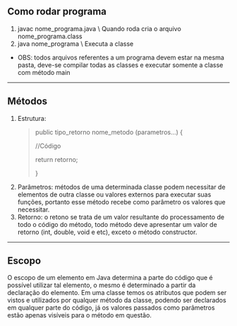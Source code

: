 ## Como rodar programa
1. javac nome_programa.java \\ Quando roda cria o arquivo nome_programa.class
2. java nome_programa \\ Executa a classe
* OBS: todos arquivos referentes a um programa devem estar na mesma pasta, deve-se compilar todas as classes e executar somente a classe com método main
---
## Métodos
1. Estrutura:
    > public tipo_retorno nome_metodo (parametros...) {
    >
    >   //Código
    >
    >   return retorno;
    >
    > }
2. Parâmetros: métodos de uma determinada classe podem necessitar de elementos de outra classe ou valores externos para executar suas funções, portanto esse método recebe como parâmetro os valores que necessitar.
3. Retorno: o retono se trata de um valor resultante do processamento de todo o código do método, todo método deve apresentar um valor de retorno (int, double, void e etc), exceto o método constructor.
---
## Escopo
O escopo de um elemento em Java determina a parte do código que é possível utilizar tal elemento, o mesmo é determinado a partir da declaração do elemento.
Em uma classe temos os atributos que podem ser vistos e utilizados por qualquer método da classe, podendo ser declarados em qualquer parte do código, já os valores passados como parâmetros estão apenas visíveis para o método em questão.